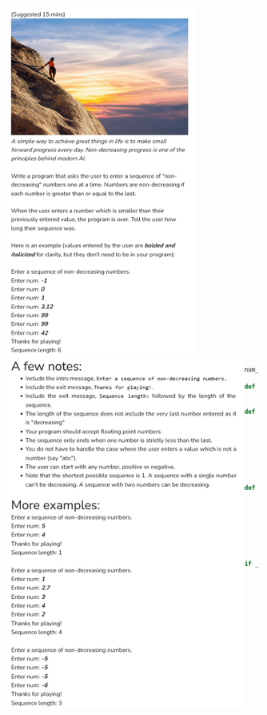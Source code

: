 <img src="Images/Diagnostic_4_1.png" height="700"><img align="left" src="Images/Diagnostic_4_2.png" height="700">


```python
num_list = []

def add_num(num) :
    num_list.append(num)

def check_num() :
    last = len(num_list)-1
    if len(num_list)==1 :
        return True
    elif num_list[last]>=num_list[last-1] :
        return True
    else :
        return False

def main():
    print("Enter a sequence of non-decreasing numbers.")
    while True :
        num = input("Enter num: ")
        add_num(num)    
        if check_num() == False :
            break
    print("Thanks for playing!")
    print("Sequence length: " + str(len(num_list)-1))
if __name__ == "__main__":
    main()
```